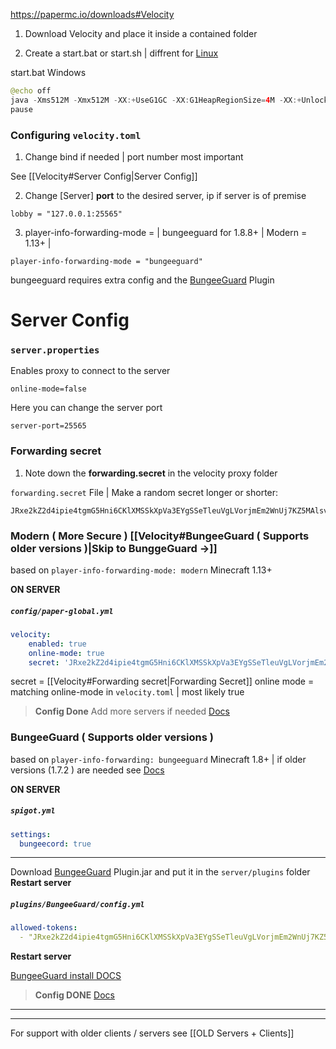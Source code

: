 https://papermc.io/downloads#Velocity

1. Download Velocity and place it inside a contained folder

2. Create a start.bat or start.sh | diffrent for [Linux](https://docs.papermc.io/velocity/getting-started)

start.bat Windows
``` java
@echo off  
java -Xms512M -Xmx512M -XX:+UseG1GC -XX:G1HeapRegionSize=4M -XX:+UnlockExperimentalVMOptions -XX:+ParallelRefProcEnabled -XX:+AlwaysPreTouch -jar velocity.jar  
pause
```

### Configuring `velocity.toml`

1. Change bind if needed | port number most important

See [[Velocity#Server Config|Server Config]]

2. Change \[Server\] **port** to the desired server, ip if server is of premise

```
lobby = "127.0.0.1:25565"
```

3. player-info-forwarding-mode = | bungeeguard for 1.8.8+ | Modern = 1.13+ | 

```
player-info-forwarding-mode = "bungeeguard"
```

bungeeguard requires extra config and the [BungeeGuard](https://www.spigotmc.org/resources/bungeeguard.79601/) Plugin


# Server Config

### `server.properties`

Enables proxy to connect to the server
```
online-mode=false
```

Here you can change the server port
```
server-port=25565
```

### Forwarding secret

1. Note down the **forwarding.secret** in the velocity proxy folder 

`forwarding.secret` File | Make a random secret longer or shorter:

``` secret
JRxe2kZ2d4ipie4tgmG5Hni6CKlXMSSkXpVa3EYgSSeTleuVgLVorjmEm2WnUj7KZ5MAlsvGelJ
```


### Modern ( More Secure ) [[Velocity#BungeeGuard ( Supports older versions )|Skip to BunggeGuard ->]]

based on `player-info-forwarding-mode: modern`
Minecraft 1.13+ 

**ON SERVER**

##### `config/paper-global.yml`

``` yml
velocity:
	enabled: true
	online-mode: true
	secret: 'JRxe2kZ2d4ipie4tgmG5Hni6CKlXMSSkXpVa3EYgSSeTleuVgLVorjmEm2WnUj7KZ5MAlsvGelJ'
```

secret = [[Velocity#Forwarding secret|Forwarding Secret]] 
online mode = matching online-mode in `velocity.toml` | most likely true

> **Config Done** Add more servers if needed [Docs](https://docs.papermc.io/velocity/player-information-forwarding)


### BungeeGuard ( Supports older versions )

based on `player-info-forwarding: bungeeguard`
Minecraft 1.8+ | if older versions (1.7.2 ) are needed see [Docs](https://docs.papermc.io/velocity/player-information-forwarding#configuring-legacy-bungeecord-compatible-forwarding)

**ON SERVER**

##### `spigot.yml`

``` yml
settings:
  bungeecord: true
```

___

Download [BungeeGuard](https://www.spigotmc.org/resources/bungeeguard.79601/) Plugin.jar and put it in the `server/plugins` folder
**Restart server**

##### `plugins/BungeeGuard/config.yml`

``` yml
allowed-tokens:
  - "JRxe2kZ2d4ipie4tgmG5Hni6CKlXMSSkXpVa3EYgSSeTleuVgLVorjmEm2WnUj7KZ5MAlsvGelJ"
```

**Restart server**

[BungeeGuard install DOCS](https://github.com/lucko/BungeeGuard/blob/master/INSTALLATION.md)

> **Config DONE** [Docs](https://docs.papermc.io/velocity/player-information-forwarding)


___
___

For support with older clients / servers see [[OLD Servers + Clients]]

